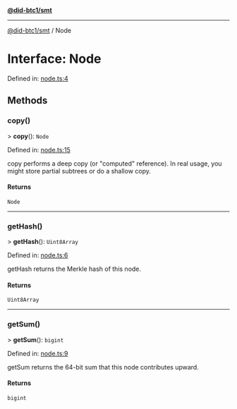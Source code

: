 [**@did-btc1/smt**](../README.md)

***

[@did-btc1/smt](../globals.md) / Node

# Interface: Node

Defined in: [node.ts:4](https://github.com/dcdpr/did-btc1-js/blob/4ab6f9915d95beed9bc633644c9db1539395f512/packages/smt/src/node.ts#L4)

## Methods

### copy()

&gt; **copy**(): `Node`

Defined in: [node.ts:15](https://github.com/dcdpr/did-btc1-js/blob/4ab6f9915d95beed9bc633644c9db1539395f512/packages/smt/src/node.ts#L15)

copy performs a deep copy (or "computed" reference).
In real usage, you might store partial subtrees or do a shallow copy.

#### Returns

`Node`

***

### getHash()

&gt; **getHash**(): `Uint8Array`

Defined in: [node.ts:6](https://github.com/dcdpr/did-btc1-js/blob/4ab6f9915d95beed9bc633644c9db1539395f512/packages/smt/src/node.ts#L6)

getHash returns the Merkle hash of this node.

#### Returns

`Uint8Array`

***

### getSum()

&gt; **getSum**(): `bigint`

Defined in: [node.ts:9](https://github.com/dcdpr/did-btc1-js/blob/4ab6f9915d95beed9bc633644c9db1539395f512/packages/smt/src/node.ts#L9)

getSum returns the 64-bit sum that this node contributes upward.

#### Returns

`bigint`
